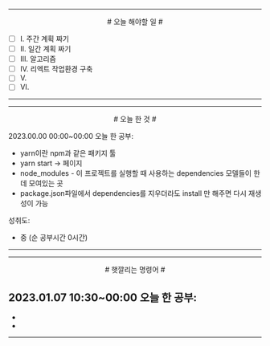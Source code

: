 
----

<div align='center'>
# 오늘 해야할 일 #
</div>

- [ ]  Ⅰ. 주간 계획 짜기
- [ ]  Ⅱ. 일간 계획 짜기
- [ ]  Ⅲ. 알고리즘
- [ ]  Ⅳ. 리엑트 작업환경 구축
- [ ]  Ⅴ. 
- [ ]  Ⅵ. 
----



----

<div align="center"># 오늘 한 것 #</div>

2023.00.00 00:00~00:00 
오늘 한 공부: 
- yarn이란 npm과 같은 패키지 툴
- yarn start -> 페이지
- node_modules - 이 프로젝트를 실행할 때 사용하는 dependencies 모델들이 한데 모여있는 곳
- package.json파일에서 dependencies를 지우더라도  install 만 해주면 다시 재생성이 가능

성취도: 
- 중 (순 공부시간 0시간)


----


----

<div align="center"># 햇깔리는 명령어 #</div>

2023.01.07 10:30~00:00 
오늘 한 공부: 
- 
- 
- 

----